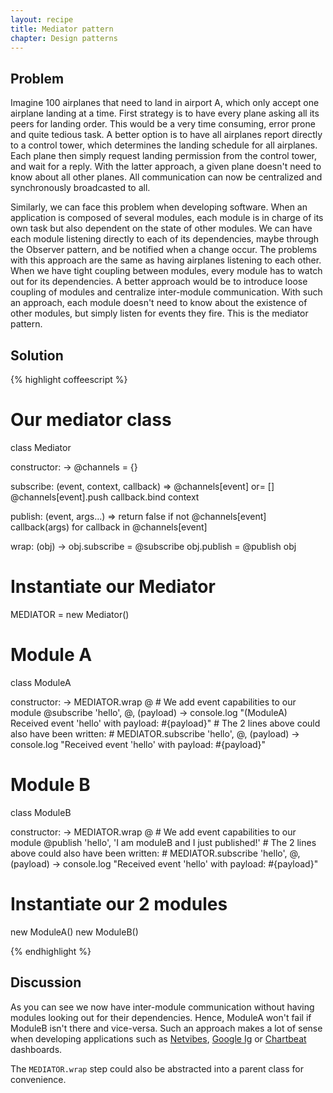 ```yaml
---
layout: recipe
title: Mediator pattern
chapter: Design patterns
---
```


## Problem

Imagine 100 airplanes that need to land in airport A, which only accept one airplane landing at a time.
First strategy is to have every plane asking all its peers for landing order. This would be a very time consuming, error prone and quite tedious task.
A better option is to have all airplanes report directly to a control tower, which determines the landing schedule for all airplanes.
Each plane then simply request landing permission from the control tower, and wait for a reply.
With the latter approach, a given plane doesn't need to know about all other planes.
All communication can now be centralized and synchronously broadcasted to all.

Similarly, we can face this problem when developing software.
When an application is composed of several modules, each module is in charge of its own task but  also dependent on the state of other modules. We can have each module listening directly to each of its dependencies, maybe through the Observer pattern, and be notified when a change occur.
The problems with this approach are the same as having airplanes listening to each other. When we have tight coupling between modules, every module has to watch out for its dependencies.
A better approach would be to introduce loose coupling of modules and centralize inter-module communication. With such an approach, each module doesn't need to know about the existence of other modules, but simply listen for events they fire. This is the mediator pattern.

## Solution

{% highlight coffeescript %}

# Our mediator class
class Mediator

  constructor: ->
    @channels = {}

  subscribe: (event, context, callback) =>
    @channels[event] or= []
    @channels[event].push callback.bind context

  publish: (event, args...) =>
    return false if not @channels[event]
    callback(args) for callback in @channels[event]

  wrap: (obj) ->
    obj.subscribe = @subscribe
    obj.publish = @publish
    obj

# Instantiate our Mediator
MEDIATOR = new Mediator()

# Module A
class ModuleA

  constructor: ->
    MEDIATOR.wrap @  # We add event capabilities to our module
    @subscribe 'hello', @, (payload) -> console.log "(ModuleA) Received event 'hello' with payload: #{payload}"
    # The 2 lines above could also have been written:
    # MEDIATOR.subscribe 'hello', @, (payload) -> console.log "Received event 'hello' with payload: #{payload}"

# Module B
class ModuleB

  constructor: ->
    MEDIATOR.wrap @ # We add event capabilities to our module
    @publish 'hello', 'I am moduleB and I just published!'
    # The 2 lines above could also have been written:
    # MEDIATOR.subscribe 'hello', @, (payload) -> console.log "Received event 'hello' with payload: #{payload}"

# Instantiate our 2 modules
new ModuleA()
new ModuleB()

{% endhighlight %}


## Discussion

As you can see we now have inter-module communication without having modules looking out for their dependencies. Hence, ModuleA won't fail if ModuleB isn't there and vice-versa.
Such an approach makes a lot of sense when developing applications such as [Netvibes](http://netvibes.com), [Google Ig](http://google.com/ig) or [Chartbeat](https://chartbeat.com/) dashboards.

The `MEDIATOR.wrap` step could also be abstracted into a parent class for convenience.
